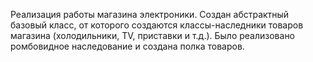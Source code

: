 Реализация работы магазина электроники. Создан абстрактный базовый класс, от которого создаются классы-наследники товаров магазина (холодильники, TV, приставки и т.д.). Было реализовано ромбовидное наследование и создана полка товаров.
